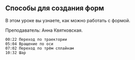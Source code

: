 ## Способы для создания форм

В этом уроке вы узнаете, как можно работать с формой.

Преподаватель: Анна Квятковская.

[](https://player.softculture.cc/embed/RVS/RVS_10.14.01_L4-3_Create_Form)

``` chapters
00:22 Переход по траектории
05:04 Вращение по оси
07:02 Переход по трём сплайнам
10:32 Шар
```
